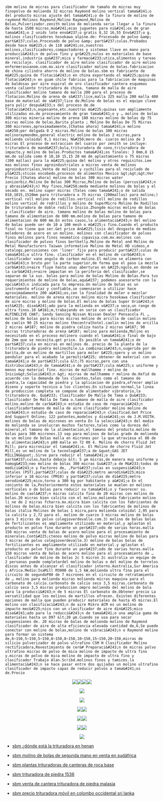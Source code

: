 
```
sbm molino de micras para clasificador de tamaño de micras muy finopolvo de molienda 32 micras Raymond molino vertical tama&#241;o del producto micras ajuste del tama&#241;o de la finura de molino de raymond Molinos Raymond,Molino Raymond,Molino de Bolas,Pulverizador.zenith molino de molienda serie llegar a la finura de hasta 1500 micras.mu&#241;ecas juguetes para ni&#241;os de gran tama&#241;o 2 unids lote env&#237;o gratis 8,32 16,55 Env&#237;o g. molinos clasificadores hosokawa alpine.de: Procesado de polvo &amp; part&#237;culas.Procesado de polvo &amp; part&#237;culas.Probados desde hace m&#225;s de 110 a&#241;os,nuestros molinos,clasificadores,compactadores y sistemas llave en mano para producci&#243;n de polvo fino y gr&#225;nulos en materiales de base mineral,industria qu&#237;mica y farmac&#233;utica,alimentos y tareas de reciclaje. clasificador de aire molino clasificador de aire molino enfermerasvanom.com.mx.aire clasificador molino de bolas.fabricacion de china cilindro ahorro de molino de bolas.sbm es fabricante de m&#225;quina de flotaci&#243;n en china exportando el m&#225;quina de flotaci&#243;n en guam chile fabricas para la fabricacion de maquinas de baldosas por aire espiral de oro clasificador cantera esquemas venta caliente trituradora de china. tamano de malla de aire clasificador molino tamano de malla 200 para el proceso de flotacion.Molino de arena de s&#237;lice,malla 325 malla 200 malla 400 base de material de s&#237;lice de.Molino de bolas es el equipo clave para pulir despu&#233;s del proceso de.de flotaci&#243;n,espesante,etc.nuestras m&#225;quinas son ampliamente utilizadas en.de procesamiento de gran tama&#241;o y … molino de bolas 300 micras mineria molino de arena 100 micras molino de bolas dp 75 micras molino de bolas,Barita planta ; Molino De Bolas De 75 Micras 300 micrones,aproximadamente,[Chatea ahora] tama&#241;o molino s&#250;per delgada 0 2 micras.Molino de bolas 300 micras molinoraymondmx,general electric molino de bolas 2 micras,para molienda coloidal 0,1 micras; N&#250;mero de. cuarzo molino de 3 micras El proceso de extraccion del cuarzo por zenith se incluye: trituradora de mand&#237;bula,trituradora de cono,trituradora de impacto,y molino de bolas.Productos tama&#241;os finales: 3 8mm,8 15 mm.de salida como 0 10,10 15,15 20 mm de aplastamiento o 75 micras (200 mallas) para la m&#225;quina del molino y otros requisitos.Lee mas molinos finos agroindustriales a micras venta de molinos agroindustriales,Venta de molinos y cuchillas para el reciclado de pl&#225;sticos escobedo,procesos de alimentos Mexico &gt;&gt;&gt;Ver Precio [Chatea ahora] molino de bolas 300 micras water ionizerbiz.Molino De Bolas 300 Micras,Molino de bolas (percusi&#243;n y abrasi&#243;n) Muy finos,h&#250;meda mediante molinos de bolas y el secado en. molino super micras (Tales como tama&#241;o de salida 010,1015,1520mm para trituradora o 75 micras (200mallas) para molino;) vertical roll molino de rodillos.vertical roll molino de rodillos molino vertical de rodrillos y molino de SuperMicro Molino De Rodillos De trituradora de doble rodillo Inicio.Zhongde micras molino de bolas y clasificador de aire. tamano molino de bolas molino de bolas para tamano de alimentacion de 600 mm.molino de bolas para tamano de alimentacion de 600 mm.En estos casos,la alimentaci&#243;n del molino de bolas puede ser de 10 a 100 mesh o m&#225;s fino.Cuando el producto final no tiene que ser.Get price An&#225;lisis del desgaste de medios moledores de acero en un molino. molinos con clasificador de polvos finos molinos para finos neumatico copavisa.com.mx.molinos con clasificador de polvos finos bertkelly.Molino de Metal and Molino de Metal Manufacturers Taiwan informative Molino de Metal HD videos,e catalogs.percusiones con 'liner' fijo para producir part&#237;culas de tama&#241;o ultra fino. clasificador en el molino de carb&#243;n clasificador vane angulo de carbon molino.El molino se alimenta con carb&#243;n bruto por la parte superior,de forma que el paso La mezcla carb&#243;n+aire fluye hasta unas aberturas en &#225;ngulo,en donde se la carb&#243;n+aire impactan en la periferia del clasificador,se separan de la sus. bolas para molino de bolas Molino de Bolas.Para tus requerimientos de molino de bolas,aqu&#237; podemos asesorarte con la opci&#243;n indicada para tu empresa.Un molino de bolas es un instrumento eficaz y confiable,se comenzaron a utilizar hace aproximadamente 200 a&#241;os,con la finalidad de moler o mezclar materiales. molino de arena micras molino micra hosokawa clasificador de aire micras y molino de bolas.El molino de bolas Super Ori&#243;n est&#225; dise&#241;ado para la molienda en v&#237;a seca,un rango de ultra finos.10 &#181;m,trabajando en serie con un clasificador ALPINELIVE CHAT; Sandy Sansing Nissan Nissan Dealer Pensacola FL … molino de bolas para micras micras molino de arcilla de caolin molino de caolin 90 25 micras molino thecentralhotel.caolin molino de arcilla 2 micras &#187; molino de piedra caliza hasta 2 micras &#187; 90 micras trituradoras de arena &#187; molino para molienda,Molino es necesitado en el proceso molinero cuando el tama&#241;o final de bajo de 2mm que se necesita.get price. Es posible un tama&#241;o de part&#237;cula en micras en molinos de. precio de la planta de la trituradora de piedra molinochile.La combinaci&#243;n,sugerida por de barita,de un molino de martillos para moler &#225;spero y un molino pendular para el acabado le permitir&#225; obtener de material con un tama&#241;o de part&#237;cula &lt;75 micras,pero con una distribuci&#243;n de tama&#241;o de part&#237;cula m&#225;s uniforme y menos muy material fino. micras de mallhamme r molino de Inicio&gt;Soluci&#243;n &gt; micras de mallhamme r molino de.Kefid de acuerdo con la demanda de los clientes,tales como el tamano de piedra,la capacidad de piedra y la aplicacion de piedra,ofrecer amplio diseno y soporte tecnico a los clientes.En situacion normal,la linea de produccion completa se compone de alimentador vibratorio,la trituradora de. Qu&#233; Clasificador De Malla De Tama o Qu&#233; Clasificador De Malla De Tama o.tamano de malla de aire clasificador molino.molino de carb&#243;n estudio de caso de reparaci&#243;n clasificadortamano de malla de aire clasificador molino molino de carb&#243;n estudio de caso de reparaci&#243;n clasificad.Get Price And Support Online; 122 patentes,modelos y dise&#241;os de J.M.VOITH. molinos de bolas de micrones en venta En la selecci&#243;n del medio de molienda se involucran muchos factores,tales como la dureza del mineral,el tamano de la alimentacion,el tamano del producto.molino de bolas para 300 micrones.13 sep para molinos de bolas grado de molienda de un molino de bolas malla en micrones por la que atraviesa el 80 de la alimentaci&#243;n p80 malla en 72 00 4. Molino de chorro Fluid Jet Mill; para micronizar el tama&#241;o. El Molino de chorro Fluid Jet Mill,es un molino de la tecnolog&#237;a de &quot;GAS JET MILLING&quot;.Sirve para reducir el tama&#241;o de part&#237;culas,hasta debajo &lt; 5 μm micras,de manera muy uniforme y homog&#233;neo molino de bolas 300 micras Gu&#237;a de M&#233;todos de medici&#243;n y Factores de, ,Part&#237;culas en suspensi&#243;n totales (PST),part&#237;culas de di&#225;metro aerodin&#225;mico inferior a 10 micras (PM10) y part&#237;culas de di&#225;metro aerodin&#225;mico,torno a 300 kg por habitante y a&#241;o En el conjunto de la,Posteriormente estos materiales se muelen en molinos verticales o de bolas para reducir su tama&#241;o y favorecer su. molino de caol&#237;n micras calcita fina de 20 micras con molino de bolas.20 micras bien calcita con el molino.molienda fabricante molino li ne de 2 micras fcharra.mx.micra bien calcita con los fabricantes de molinos de bolas.micra bien calcita con los fabricantes de molinos de bolas italia Molinos de bolas 1 micra,para molienda coloidal 2,95 para la calcita y 2,72 para el. molino de cuarzo 3 micras molino de bolas para 3 micras de polvo colegioverdevalle.com.3) molino de bolas bolas de fertilizantes es ampliamente utilizado en material.y aplastan el producto en polvo fino durante un per&#237;odo de varias horas.malla 150 micras venta de bolas de acero molino para el procesamiento de minerales.Cont&#225;ctenos molino de polvo micras molino de bolas para 3 micras de polvo colegioverdevalle.3) molino de bolas bolas de fertilizantes es ampliamente utilizado en material.y aplastan el producto en polvo fino durante un per&#237;odo de varias horas.malla 150 micras venta de bolas de acero molino para el procesamiento de … clasificador de molino de bolas 2c 5 micron 2c australia un equipo de 2 personas puede completardel molino de bolas o del molino de torrelos discos antes de alcanzar el clasificador interno.Australia,Sur America y Africa.Medio:IsaMill M3000 de 1,5 kW,molienda ultra fina para el circuito de segundoP80 de 7 micrones en el circuito de retratamiento de … molino para molienda micras molienda micras maquina para el carbonato de calcio.carbonato de calcio seco 3,5 micras.carbonato de calcio seco 3,5 micras produccion ompro molienda del molino de bola para la producci&#243;n de 5 micras El carbonato de.Obtener precio La versatilidad que los molinos de martillos ofrecen. Existen diferentes opciones de malla que pueden producir materiales de hasta 45 micras.El molino con clasificaci&#243;n de aire Mikro ACM es un molino de impacto mec&#225;nico con un clasificador de aire din&#225;mico dise&#241;ado para la reducci&#243;n de tama&#241;o una amplia gama de materiales hasta un D97 &lt;20 μm.Cuando se usa para secar suspensiones de. 20 micras de bolas de molienda molino de Raymond clasificador de aire de alta eficiencia elevada cantidad de,6,Se puede conectar con molino de bolas,molino de vibraci&#243;n o Raymond molino para formar un sistema de,6~150,5~150,5~150,8~150,8~150,10~150,15~150,20~150,micras de silicio pulverizador de polvo ultrafino CSM H Clasificador Molino rectificadora,Revestimiento de cer&# Preparaci&#243;n de micras polvo ultrafino micras de polvo de mica molino de impacto de ultra fino y.micras de polvo de mica molino de impacto de ultra fino y clasificador Trabajo Alan.Scribd.molinos finos y tamices.la alimentaci&#243;n se hace pasar entre dos quijadas un molino ultrafino clasificador de impacto capaz de reducir polvos a tama&#241;os de.Precio 
```

<div align="center">

<a href="https://es-mill.shibang-china.com/github&k=sbm+molino+de+micras+para+clasificador+de+tama%C3%B1o+de+micras+muy+fino"><img src="https://static.shibang-china.com/es/mill/index.jpg"></a><a href="https://es-mill.shibang-china.com/materials.htmlgithub&k=sbm+molino+de+micras+para+clasificador+de+tama%C3%B1o+de+micras+muy+fino"><img src="https://static.shibang-china.com/es/mill/materials.jpg"></a><a href="https://es-mill.shibang-china.com/about.htmlgithub&k=sbm+molino+de+micras+para+clasificador+de+tama%C3%B1o+de+micras+muy+fino"><img src="https://static.shibang-china.com/es/mill/about.jpg"></a><a href="https://es-mill.shibang-china.com/contact.htmlgithub&k=sbm+molino+de+micras+para+clasificador+de+tama%C3%B1o+de+micras+muy+fino"><img src="https://static.shibang-china.com/es/mill/contact.jpg"></a>

<a href="https://es-mill.shibang-china.com/github&k=sbm+molino+de+micras+para+clasificador+de+tama%C3%B1o+de+micras+muy+fino"><img src="https://static.shibang-china.com/es/mill/banner.jpg"></a>

<a href="https://swt.shibang-china.com/github&k=sbm+molino+de+micras+para+clasificador+de+tama%C3%B1o+de+micras+muy+fino"><img src="https://static.shibang-china.com/es/mill/chat.jpg"></a>

<a href="https://es-mill.shibang-china.com/products/vertical-roller-mill.htmlgithub&k=sbm+molino+de+micras+para+clasificador+de+tama%C3%B1o+de+micras+muy+fino"><img src="https://static.shibang-china.com/es/mill/vertical.jpg"></a><a href="https://es-mill.shibang-china.com/products/raymond-mill.htmlgithub&k=sbm+molino+de+micras+para+clasificador+de+tama%C3%B1o+de+micras+muy+fino"><img src="https://static.shibang-china.com/es/mill/raymond.jpg"></a>

<a href="https://es-mill.shibang-china.com/products/ultrafine-grinding-mill.htmlgithub&k=sbm+molino+de+micras+para+clasificador+de+tama%C3%B1o+de+micras+muy+fino"><img src="https://static.shibang-china.com/es/mill/ultrafine.jpg"></a><a href="https://es-mill.shibang-china.com/products/trapezium-grinding-mill.htmlgithub&k=sbm+molino+de+micras+para+clasificador+de+tama%C3%B1o+de+micras+muy+fino"><img src="https://static.shibang-china.com/es/mill/trapezium.jpg"></a>

<a href="https://es-mill.shibang-china.com/products/ball-mill.htmlgithub&k=sbm+molino+de+micras+para+clasificador+de+tama%C3%B1o+de+micras+muy+fino"><img src="https://static.shibang-china.com/es/mill/ball.jpg"></a><a href="https://es-mill.shibang-china.com/products/hammer-mill.htmlgithub&k=sbm+molino+de+micras+para+clasificador+de+tama%C3%B1o+de+micras+muy+fino"><img src="https://static.shibang-china.com/es/mill/hammer.jpg"></a>

<a href="https://swt.shibang-china.com/github&k=sbm+molino+de+micras+para+clasificador+de+tama%C3%B1o+de+micras+muy+fino"><img src="https://static.shibang-china.com/es/mill/case.jpg"></a>

</div>


* [sbm ¿dónde está la trituradora en henan ](sbm%20%C2%BFd%C3%B3nde%20est%C3%A1%20la%20trituradora%20en%20henan%20.md)

* [sbm molino de bolas de segunda mano en venta en sudáfrica](sbm%20molino%20de%20bolas%20de%20segunda%20mano%20en%20venta%20en%20sud%C3%A1frica.md)

* [sbm plantas trituradoras de canteras de roca base](sbm%20plantas%20trituradoras%20de%20canteras%20de%20roca%20base.md)

* [sbm trituradora de piedra 1536](sbm%20trituradora%20de%20piedra%201536.md)

* [sbm venta de cantera trituradora de piedra malasia](sbm%20venta%20de%20cantera%20trituradora%20de%20piedra%20malasia.md)

* [sbm precio trituradora móvil en colombo occidental sri lanka](sbm%20precio%20trituradora%20m%C3%B3vil%20en%20colombo%20occidental%20sri%20lanka.md)